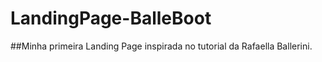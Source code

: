 # LandingPage-BalleBoot

##Minha primeira Landing Page inspirada no tutorial da Rafaella Ballerini.
